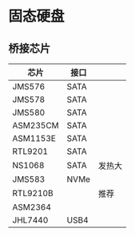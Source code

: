 # 固态硬盘

## 桥接芯片

| 芯片     | 接口 |        |
| -------- | ---- | ------ |
| JMS576   | SATA |        |
| JMS578   | SATA |        |
| JMS580   | SATA |        |
| ASM235CM | SATA |        |
| ASM1153E | SATA |        |
| RTL9201  | SATA |        |
| NS1068   | SATA | 发热大 |
| JMS583   | NVMe |        |
| RTL9210B |      | 推荐   |
| ASM2364  |      |        |
| JHL7440  | USB4 |        |

